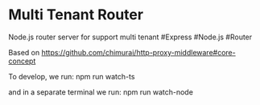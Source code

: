# Multi Tenant Router
Node.js router server for support multi tenant  #Express #Node.js #Router

Based on https://github.com/chimurai/http-proxy-middleware#core-concept

To develop, we run:
npm run watch-ts

and in a separate terminal we run:
npm run watch-node
